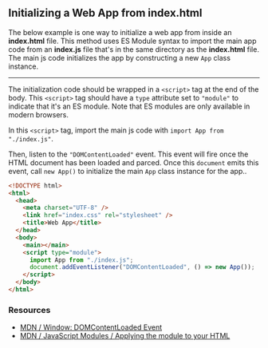 ## Initializing a Web App from index.html

The below example is one way to initialize a web app from inside an **index.html** file. This method uses ES Module syntax to import the main app code from an **index.js** file that's in the same directory as the **index.html** file. The main js code initializes the app by constructing a new `App` class instance.

<hr />

The initialization code should be wrapped in a `<script>` tag at the end of the body. This `<script>` tag should have a `type` attribute set to `"module"` to indicate that it's an ES module. Note that ES modules are only available in modern browsers.

In this `<script>` tag, import the main js code with `import App from "./index.js"`.

Then, listen to the `"DOMContentLoaded"` event. This event will fire once the HTML document has been loaded and parced. Once this `document` emits this event, call `new App()` to initialize the main `App` class instance for the app..

```html
<!DOCTYPE html>
<html>
  <head>
    <meta charset="UTF-8" />
    <link href="index.css" rel="stylesheet" />
    <title>Web App</title>
  </head>
  <body>
    <main></main>
    <script type="module">
      import App from "./index.js";
      document.addEventListener("DOMContentLoaded", () => new App());
    </script>
  </body>
</html>
```

### Resources

- [MDN / Window: DOMContentLoaded Event](https://developer.mozilla.org/en-US/docs/Web/API/Window/DOMContentLoaded_event)
- [MDN / JavaScript Modules / Applying the module to your HTML](https://developer.mozilla.org/en-US/docs/Web/JavaScript/Guide/Modules#applying_the_module_to_your_html)
